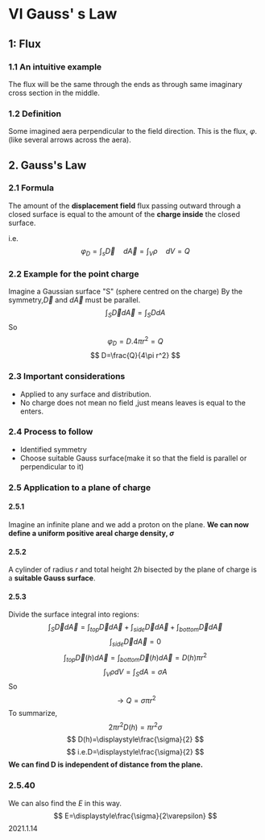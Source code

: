 # VI Gauss' s Law
## 1: Flux
### 1.1 An intuitive example
  The flux will be the same through the ends as through same imaginary cross section in the middle.
### 1.2 Definition
Some imagined aera perpendicular to the field direction. This is the flux, $\varphi$.
(like several arrows across the aera).
## 2. Gauss's Law
### 2.1 Formula
The amount of the **displacement field** flux passing outward through a closed surface is equal to the amount of the **charge inside** the closed surface.

i.e.
$$
\varphi_D=\int_s\vec{D}\quad d\vec{A}=\int_V\rho\quad dV=Q
$$
### 2.2 Example for the point charge
Imagine a Gaussian surface "S" (sphere centred on the charge)
By the symmetry,$\vec{D}$ and $d\vec{A}$ must be parallel.
$$
\int_S\vec{D}d\vec{A}= \int_SDdA
$$
So 
$$
\varphi_D=D.4\pi r^2=Q
$$
$$
D=\frac{Q}{4\pi r^2}
$$
### 2.3 Important considerations
* Applied to any surface and distribution.
* No charge does not mean no field ,just means leaves is equal to the enters.

### 2.4 Process to follow
* Identified symmetry
* Choose suitable Gauss surface(make it so that the field is parallel or perpendicular to it)
### 2.5 Application to a plane of charge
#### 2.5.1
Imagine an infinite plane and we add a proton on the plane.
**We can now define a uniform positive areal charge density, $\sigma$**
#### 2.5.2
A cylinder of radius $r$
 and total height $2h$
 bisected by the plane of charge is a **suitable Gauss surface**.
 #### 2.5.3
 Divide the surface integral into regions:
 $$
 \int_S\vec{D}d\vec{A}=\int_{top}\vec{D}d\vec{A}+\int_{side}
\vec{D}d\vec{A}+\int_{bottom}\vec{D}
d\vec{A} 
$$
$$
\int_{side}
\vec{D}d\vec{A}=0
$$
$$
\int_{top}\vec{D}(h)d\vec{A}=\int_{bottom}\vec{D}(h)d\vec{A}=D(h)\pi r^2
$$
$$
\int_V\rho dV=\int_S dA=\sigma A
$$
So 
$$
\rightarrow Q=\sigma \pi r^2
$$
To summarize,
$$
2\pi r^2D(h)=\pi r^2\sigma
$$
$$
D(h)=\displaystyle\frac{\sigma}{2}
$$
$$
i.e.D=\displaystyle\frac{\sigma}{2}
$$
**We can find D is independent of distance from the plane.**
### 2.5.40
We can also find the $E$ in this way.
$$
E=\displaystyle\frac{\sigma}{2\varepsilon}
$$
2021.1.14

